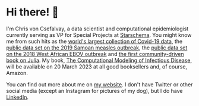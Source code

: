 # Hi there! 👋

I'm Chris von Csefalvay, a data scientist and computational epidemiologist currently serving as VP for Special Projects at [Starschema](https://starschema.com). You might know me from such hits as the [world's largest collection of Covid-19 data](https://github.com/starschema/COVID-19-data), the [public data set on the 2019 Samoan measles outbreak](https://github.com/chrisvoncsefalvay/samoa-measles-2019), the [public data set on the 2018 West African EBOV outbreak](https://github.com/chrisvoncsefalvay/ebola_drc) and [the first community-driven book on Julia](https://github.com/chrisvoncsefalvay/learn-julia-the-hard-way). My book, [The Computational Modeling of Infectious Disease](https://www.elsevier.com/books/computational-modeling-of-infectious-diseases/csefalvay/978-0-323-95389-4), will be available on 20 March 2023 at all good booksellers and, of course, Amazon.

You can find out more about me on [my website](https://chrisvoncsefalvay.com). I don't have Twitter or other social media (except an Instagram for pictures of my dog), but I do have [LinkedIn](https://www.linkedin.com/in/chrisvoncsefalvay/).
